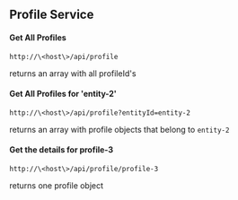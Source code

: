 ## Profile Service


#### Get All Profiles

```
http://\<host\>/api/profile
```
returns an array with all profileId's

#### Get All Profiles for 'entity-2'
```
http://\<host\>/api/profile?entityId=entity-2
```
returns an array with profile objects that belong to `entity-2`

#### Get the details for profile-3
```
http://\<host\>/api/profile/profile-3
```
returns one profile object